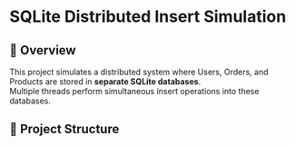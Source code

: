 # SQLite Distributed Insert Simulation

## 📌 Overview
This project simulates a distributed system where Users, Orders, and Products
are stored in **separate SQLite databases**.  
Multiple threads perform simultaneous insert operations into these databases.

## 📂 Project Structure
